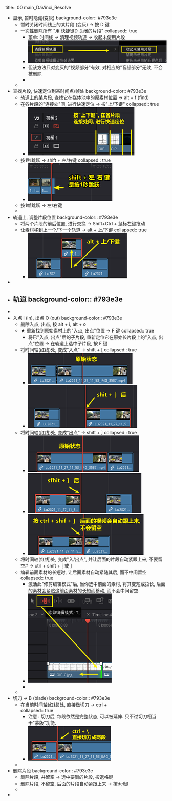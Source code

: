 title:: 00 main_DaVinci_Resolve

- 显示, 暂时隐藏(变灰)
  background-color:: #793e3e
	- 暂时关闭时间线上的某片段 (变灰) -> 按 D 键
	- 一次性删除所有 "用 快捷键D 关闭的片段"
	  collapsed:: true
		- 菜单: 时间线 -> 清理视频轨道 -> 收起未使用片段
		- ![006.png](../assets/006_1645617430097_0.png)
		- 但该方法只对变灰的"视频部分"有效, 对相应的"音频部分"无效, 不会被删除
		-
	-
- 查找片段, 快速定位到某时间点/帧处
  background-color:: #793e3e
	- 轨道上的某片段, 查找它在媒体池中的原素材位置 -> alt + f (find)
	- 在各片段的"连接处"间, 进行快速定位 -> 按"上/下键"
	  collapsed:: true
		- ![033.png](../assets/033_1645617251256_0.png)
	- 按1秒跳跃 -> shift + 左/右键
	  collapsed:: true
		- ![034.png](../assets/034_1645617268763_0.png)
	- 按1帧跳跃 -> 左/右键
	-
- 轨道上, 调整片段位置
  background-color:: #793e3e
	- 将两个片段的前后位置, 进行交换 -> Shift+Ctrl + 鼠标左键拖动
	- 让素材移到上一个/下一个轨道 -> alt + 上/下键
	  collapsed:: true
		- ![041.png](../assets/041_1645617554157_0.png)
-
- 轨道
  background-color:: #793e3e
	-
-
- 入点 I (in), 出点 O (out)
  background-color:: #793e3e
	- 删除入点, 出点, 按 alt + i,  alt + o
	- ★ 重新找到原始素材上的"入点, 出点"位置 -> F 键
	  collapsed:: true
		- 将已"入点, 出点"后的子片段, 重新定位它在原始长片段上的"入点, 出点"位置 -> 在轨道上选中子片段, 按 F 键
	- 将时间轴(红线)处, 变成"入点" -> shift + [
	  collapsed:: true
		- ![036.png](../assets/036_1645616987359_0.png)
		- ![037.png](../assets/037_1645616990267_0.png)
	- 将时间轴(红线)处, 变成"出点" -> shift + ]
	  collapsed:: true
		- ![038.png](../assets/038_1645617022501_0.png)
		- ![039.png](../assets/039_1645617025860_0.png)
		- ![040.png](../assets/040_1645617028587_0.png)
	- 将时间轴(红线)处, 变成"入/出点", 并让后面的片段自动紧跟上来, 不要留空# -> ctrl + shift + [ 或 ]
	- 编辑前面素材的长短时, 让后面素材自动紧随其后, 而不中间留空
	  collapsed:: true
		- 激活此"修剪编辑模式"后, 当你选中前面的素材, 将其变短或拉长, 后面的素材会紧贴这前面素材的长短而移动, 而不会中间留空.
		- ![004.png](../assets/004_1645617093949_0.png)
		-
	-
- 切刀 -> B (blade)
  background-color:: #793e3e
	- 在当前时间轴(红线)处, 直接做切刀 -> ctrl + \
	  collapsed:: true
		- 注意 : 切刀后, 每段依然是完整状态, 可以被延伸. 只不过切刀相当于"蒙版"功能.
		- ![035.png](../assets/035_1645616738977_0.png)
	-
- 删除片段
  background-color:: #793e3e
	- 删除片段, 并留空 -> 选中要删的片段, 按退格键
	- 删除片段, 不留空, 后面的片段自动紧跟上来 -> 按del键
	-
-